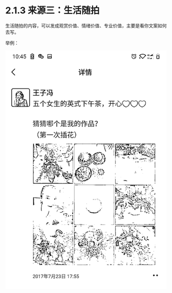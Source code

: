 # 2.1.3 来源三：生活随拍

生活随拍的内容，可以发成观赏价值、情绪价值、专业价值，主要是看你文案如何去写。

举例：

![](img/b7e44a3b751a883a2ef0bcd98eec62b0.png)